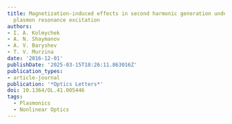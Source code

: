 ```yaml
---
title: Magnetization-induced effects in second harmonic generation under the lattice
  plasmon resonance excitation
authors:
- I. A. Kolmychek
- A. N. Shaymanov
- A. V. Baryshev
- T. V. Murzina
date: '2016-12-01'
publishDate: '2025-03-15T18:26:11.863016Z'
publication_types:
- article-journal
publication: '*Optics Letters*'
doi: 10.1364/OL.41.005446
tags:
  - Plasmonics
  - Nonlinear Optics
---
```

